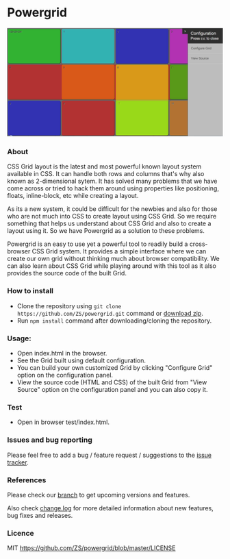 # Powergrid

![screen](screens/shot1.PNG)

### About
CSS Grid layout is the latest and most powerful known layout system available in CSS. It can handle both rows and columns that's why also known as 2-dimensional sytem. It has solved many problems that we have come across or tried to hack them around using properties like positioning, floats, inline-block, etc while creating a layout. 

As its a new system, it could be difficult for the newbies and also for those who are not much into CSS to create layout using CSS Grid. So we require something that helps us understand about CSS Grid and also to create a layout using it. So we have Powergrid as a solution to these problems.     

Powergrid is an easy to use yet a powerful tool to readily build a cross-browser CSS Grid system. It provides a simple interface where we can create our own grid without thinking much about browser compatibility. We can also learn about CSS Grid while playing around with this tool as it also provides the source code of the built Grid.   


### How to install
  - Clone the repository using `git clone https://github.com/ZS/powergrid.git` command or [download zip](https://github.com/ZS/powergrid/archive/master.zip).
  - Run `npm install` command after downloading/cloning the repository.

### Usage:
  - Open index.html in the browser.
  - See the Grid built using default configuration.
  - You can build your own customized Grid by clicking "Configure Grid" option on the configuration panel.
  - View the source code (HTML and CSS) of the built Grid from "View Source" option on the configuration panel and you can also copy it.

### Test
  - Open in browser test/index.html.

### Issues and bug reporting 
Please feel free to add a bug / feature request / suggestions to the [issue tracker](https://github.com/ZS/powergrid/issues). 

### References
Please check our [branch](https://github.com/ZS/powergrid) to get upcoming versions and features.

Also check [change.log](https://github.com/ZS/powergrid/wiki/Changelog) for more detailed information about new features, bug fixes and releases.

### Licence
MIT https://github.com/ZS/powergrid/blob/master/LICENSE
